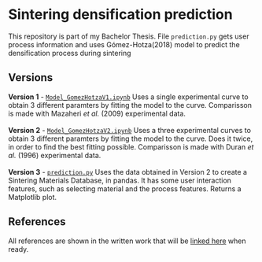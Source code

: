 # Sintering densification prediction
This repository is part of my Bachelor Thesis. 
File `prediction.py` gets user process information and uses Gómez-Hotza(2018) model to predict the densification process during sintering

## Versions
**Version 1** - [`Model_GomezHotzaV1.ipynb`](https://github.com/gupaulasan/sintering-densification-prediction/blob/main/Model_GomezHotzaV1.ipynb) Uses a single experimental curve to obtain 3 different paramters by fitting the model to the curve. Comparisson is made with Mazaheri _et al._ (2009) experimental data.<br><br>
**Version 2** - [`Model_GomezHotzaV2.ipynb`](https://github.com/gupaulasan/sintering-densification-prediction/blob/main/Model_GomezHotzaV2.ipynb) Uses a three experimental curves to obtain 3 different paramters by fitting the model to the curve. Does it twice, in order to find the best fitting possible.  Comparisson is made with Duran _et al._ (1996) experimental data. <br><br>
**Version 3** - [`prediction.py`](https://github.com/gupaulasan/sintering-densification-prediction/blob/main/prediction.py) Uses the data obtained in Version 2 to create a Sintering Materials Database, in pandas. It has some user interaction features, such as selecting material and the process features. Returns a Matplotlib plot.

## References
All references are shown in the written work that will be [linked here]() when ready.
